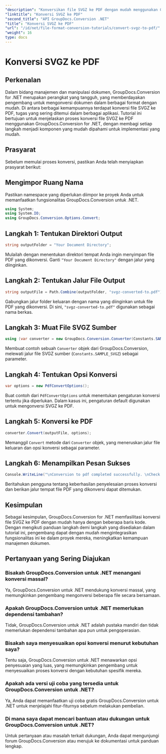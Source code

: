 ```yaml
---
"description": "Konversikan file SVGZ ke PDF dengan mudah menggunakan GroupDocs.Conversion for .NET. Jelajahi tutorial langkah demi langkah & manfaatkan kemampuan manajemen dokumen yang lancar."
"linktitle": "Konversi SVGZ ke PDF"
"second_title": "API GroupDocs.Conversion .NET"
"title": "Konversi SVGZ ke PDF"
"url": "/id/net/file-format-conversion-tutorials/convert-svgz-to-pdf/"
"weight": 16
type: docs
---
```

# Konversi SVGZ ke PDF

## Perkenalan
Dalam bidang manajemen dan manipulasi dokumen, GroupDocs.Conversion for .NET merupakan perangkat yang tangguh, yang memberdayakan pengembang untuk mengonversi dokumen dalam berbagai format dengan mudah. Di antara berbagai kemampuannya terdapat konversi file SVGZ ke PDF, tugas yang sering ditemui dalam berbagai aplikasi. Tutorial ini bertujuan untuk menjelaskan proses konversi file SVGZ ke PDF menggunakan GroupDocs.Conversion for .NET, dengan membagi setiap langkah menjadi komponen yang mudah dipahami untuk implementasi yang mudah.
## Prasyarat
Sebelum memulai proses konversi, pastikan Anda telah menyiapkan prasyarat berikut:

## Mengimpor Ruang Nama
Pastikan namespace yang diperlukan diimpor ke proyek Anda untuk memanfaatkan fungsionalitas GroupDocs.Conversion untuk .NET.
```csharp
using System;
using System.IO;
using GroupDocs.Conversion.Options.Convert;
```

## Langkah 1: Tentukan Direktori Output
```csharp
string outputFolder = "Your Document Directory";
```
Mulailah dengan menentukan direktori tempat Anda ingin menyimpan file PDF yang dikonversi. Ganti `"Your Document Directory"` dengan jalur yang diinginkan.
## Langkah 2: Tentukan Jalur File Output
```csharp
string outputFile = Path.Combine(outputFolder, "svgz-converted-to.pdf");
```
Gabungkan jalur folder keluaran dengan nama yang diinginkan untuk file PDF yang dikonversi. Di sini, `"svgz-converted-to.pdf"` digunakan sebagai nama berkas.
## Langkah 3: Muat File SVGZ Sumber
```csharp
using (var converter = new GroupDocs.Conversion.Converter(Constants.SAMPLE_SVGZ))
```
Membuat contoh sebuah `Converter` objek dari GroupDocs.Conversion, melewati jalur file SVGZ sumber (`Constants.SAMPLE_SVGZ`) sebagai parameter.
## Langkah 4: Tentukan Opsi Konversi
```csharp
var options = new PdfConvertOptions();
```
Buat contoh dari `PdfConvertOptions` untuk menentukan pengaturan konversi tertentu jika diperlukan. Dalam kasus ini, pengaturan default digunakan untuk mengonversi SVGZ ke PDF.
## Langkah 5: Konversi ke PDF
```csharp
converter.Convert(outputFile, options);
```
Memanggil `Convert` metode dari `Converter` objek, yang meneruskan jalur file keluaran dan opsi konversi sebagai parameter.
## Langkah 6: Menampilkan Pesan Sukses
```csharp
Console.WriteLine("\nConversion to pdf completed successfully. \nCheck output in {0}", outputFolder);
```
Beritahukan pengguna tentang keberhasilan penyelesaian proses konversi dan berikan jalur tempat file PDF yang dikonversi dapat ditemukan.

## Kesimpulan
Sebagai kesimpulan, GroupDocs.Conversion for .NET memfasilitasi konversi file SVGZ ke PDF dengan mudah hanya dengan beberapa baris kode. Dengan mengikuti panduan langkah demi langkah yang disediakan dalam tutorial ini, pengembang dapat dengan mudah mengintegrasikan fungsionalitas ini ke dalam proyek mereka, meningkatkan kemampuan manajemen dokumen.
## Pertanyaan yang Sering Diajukan
### Bisakah GroupDocs.Conversion untuk .NET menangani konversi massal?
Ya, GroupDocs.Conversion untuk .NET mendukung konversi massal, yang memungkinkan pengembang mengonversi beberapa file secara bersamaan.
### Apakah GroupDocs.Conversion untuk .NET memerlukan dependensi tambahan?
Tidak, GroupDocs.Conversion untuk .NET adalah pustaka mandiri dan tidak memerlukan dependensi tambahan apa pun untuk pengoperasian.
### Bisakah saya menyesuaikan opsi konversi menurut kebutuhan saya?
Tentu saja, GroupDocs.Conversion untuk .NET menawarkan opsi penyesuaian yang luas, yang memungkinkan pengembang untuk menyesuaikan proses konversi dengan kebutuhan spesifik mereka.
### Apakah ada versi uji coba yang tersedia untuk GroupDocs.Conversion untuk .NET?
Ya, Anda dapat memanfaatkan uji coba gratis GroupDocs.Conversion untuk .NET untuk menjelajahi fitur-fiturnya sebelum melakukan pembelian.
### Di mana saya dapat mencari bantuan atau dukungan untuk GroupDocs.Conversion untuk .NET?
Untuk pertanyaan atau masalah terkait dukungan, Anda dapat mengunjungi forum GroupDocs.Conversion atau merujuk ke dokumentasi untuk panduan lengkap.